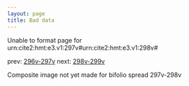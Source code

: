 ```yaml
---
layout: page
title: Bad data
---
```


Unable to format page for urn:cite2:hmt:e3.v1:297v#urn:cite2:hmt:e3.v1:298v#

prev: [296v-297v](../296v-297v/) next: [298v-299v](../298v-299v/)

Composite image not yet made for bifolio spread 297v-298v

